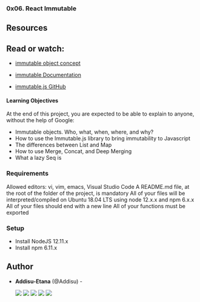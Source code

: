 ###  0x06. React Immutable

## Resources

## Read or watch:

 - [immutable object concept](https://en.wikipedia.org/wiki/Immutable_object)

 - [immutable Documentation](https://immutable-js.com/docs/v5.0.3/)

 - [immutable.js GitHub](https://github.com/immutable-js/immutable-js)


 #### Learning Objectives
At the end of this project, you are expected to be able to explain to anyone, without the help of Google:

 - Immutable objects. Who, what, when, where, and why?
 - How to use the Immutable.js library to bring immutability to Javascript
 - The differences between List and Map
 - How to use Merge, Concat, and Deep Merging
 - What a lazy Seq is

 ### Requirements
Allowed editors: vi, vim, emacs, Visual Studio Code
A README.md file, at the root of the folder of the project, is mandatory
All of your files will be interpreted/compiled on Ubuntu 18.04 LTS using node 12.x.x and npm 6.x.x
All of your files should end with a new line
All of your functions must be exported


 ### Setup
   - Install NodeJS 12.11.x
   - Install npm 6.11.x

   ## Author

- **Addisu-Etana** (@Addisu) -

  [<img src="https://img.shields.io/badge/Twitter-1DA1F2.svg?&style=plastic&logo=twitter&logoColor=white"/>](https://x.com/addisu_etana)
  [<img src="https://img.shields.io/badge/Linkedin-0A66C2.svg?&style=plastic&logo=linkedin&logoColor=white"/>](https://www.linkedin.com/in/addisu-etana-117258252/)
  [<img src="https://img.shields.io/badge/GitHub-181717.svg?&style=plastic&logo=github&logoColor=white"/>](https://github.com/Addisu-Etana)
  [<img src="https://img.shields.io/badge/Facebook-blue">](https://www.facebook.com/addisuzola)
  [<img src="https://img.shields.io/badge/Telegram-Blue">](https://www.t.me/addisuzola)
